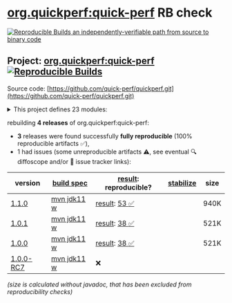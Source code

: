 [org.quickperf:quick-perf](https://central.sonatype.com/artifact/org.quickperf/quick-perf/versions) RB check
=======

[![Reproducible Builds](https://reproducible-builds.org/images/logos/rb.svg) an independently-verifiable path from source to binary code](https://reproducible-builds.org/)

## Project: [org.quickperf:quick-perf](https://central.sonatype.com/artifact/org.quickperf/quick-perf/versions) [![Reproducible Builds](https://img.shields.io/endpoint?url=https://raw.githubusercontent.com/jvm-repo-rebuild/reproducible-central/master/content/org/quickperf/badge.json)](https://github.com/jvm-repo-rebuild/reproducible-central/blob/master/content/org/quickperf/README.md)

Source code: [https://github.com/quick-perf/quickperf.git](https://github.com/quick-perf/quickperf.git)

<details><summary>This project defines 23 modules:</summary>

* [org.quickperf:quick-perf](https://central.sonatype.com/artifact/org.quickperf/quick-perf/overview)
* [org.quickperf:quick-perf-bom](https://central.sonatype.com/artifact/org.quickperf/quick-perf-bom/overview)
* [org.quickperf:quick-perf-core](https://central.sonatype.com/artifact/org.quickperf/quick-perf-core/overview)
* [org.quickperf:quick-perf-jfr-annotations](https://central.sonatype.com/artifact/org.quickperf/quick-perf-jfr-annotations/overview)
* [org.quickperf:quick-perf-junit4](https://central.sonatype.com/artifact/org.quickperf/quick-perf-junit4/overview)
* [org.quickperf:quick-perf-junit4-parent](https://central.sonatype.com/artifact/org.quickperf/quick-perf-junit4-parent/overview)
* [org.quickperf:quick-perf-junit4-spring3](https://central.sonatype.com/artifact/org.quickperf/quick-perf-junit4-spring3/overview)
* [org.quickperf:quick-perf-junit4-spring4](https://central.sonatype.com/artifact/org.quickperf/quick-perf-junit4-spring4/overview)
* [org.quickperf:quick-perf-junit4-spring5](https://central.sonatype.com/artifact/org.quickperf/quick-perf-junit4-spring5/overview)
* [org.quickperf:quick-perf-junit5](https://central.sonatype.com/artifact/org.quickperf/quick-perf-junit5/overview)
* [org.quickperf:quick-perf-junit5-parent](https://central.sonatype.com/artifact/org.quickperf/quick-perf-junit5-parent/overview)
* [org.quickperf:quick-perf-jvm-annotations](https://central.sonatype.com/artifact/org.quickperf/quick-perf-jvm-annotations/overview)
* [org.quickperf:quick-perf-jvm-core](https://central.sonatype.com/artifact/org.quickperf/quick-perf-jvm-core/overview)
* [org.quickperf:quick-perf-jvm-parent](https://central.sonatype.com/artifact/org.quickperf/quick-perf-jvm-parent/overview)
* [org.quickperf:quick-perf-spring](https://central.sonatype.com/artifact/org.quickperf/quick-perf-spring/overview)
* [org.quickperf:quick-perf-springboot1-sql-starter](https://central.sonatype.com/artifact/org.quickperf/quick-perf-springboot1-sql-starter/overview)
* [org.quickperf:quick-perf-springboot2-sql-starter](https://central.sonatype.com/artifact/org.quickperf/quick-perf-springboot2-sql-starter/overview)
* [org.quickperf:quick-perf-sql-annotations](https://central.sonatype.com/artifact/org.quickperf/quick-perf-sql-annotations/overview)
* [org.quickperf:quick-perf-sql-parent](https://central.sonatype.com/artifact/org.quickperf/quick-perf-sql-parent/overview)
* [org.quickperf:quick-perf-sql-spring4](https://central.sonatype.com/artifact/org.quickperf/quick-perf-sql-spring4/overview)
* [org.quickperf:quick-perf-sql-spring5](https://central.sonatype.com/artifact/org.quickperf/quick-perf-sql-spring5/overview)
* [org.quickperf:quick-perf-testng](https://central.sonatype.com/artifact/org.quickperf/quick-perf-testng/overview)
* [org.quickperf:quick-perf-testng-parent](https://central.sonatype.com/artifact/org.quickperf/quick-perf-testng-parent/overview)
</details>

rebuilding **4 releases** of org.quickperf:quick-perf:
- **3** releases were found successfully **fully reproducible** (100% reproducible artifacts :white_check_mark:),
- 1 had issues (some unreproducible artifacts :warning:, see eventual :mag: diffoscope and/or :memo: issue tracker links):

| version | [build spec](/BUILDSPEC.md) | [result](https://reproducible-builds.org/docs/jvm/): reproducible? | [stabilize](https://github.com/google/oss-rebuild/blob/main/cmd/stabilize/README.md) | size |
| -- | --------- | ------ | ------ | -- |
| [1.1.0](https://central.sonatype.com/artifact/org.quickperf/quick-perf/1.1.0/pom) | [mvn jdk11 w](quick-perf-1.1.0.buildspec) | [result](quick-perf-1.1.0.buildinfo): [53 :white_check_mark: ](quick-perf-1.1.0.buildcompare) | | 940K |
| [1.0.1](https://central.sonatype.com/artifact/org.quickperf/quick-perf/1.0.1/pom) | [mvn jdk11 w](quick-perf-1.0.1.buildspec) | [result](quick-perf-bom-1.0.1.buildinfo): [38 :white_check_mark: ](quick-perf-bom-1.0.1.buildcompare) | | 521K |
| [1.0.0](https://central.sonatype.com/artifact/org.quickperf/quick-perf/1.0.0/pom) | [mvn jdk11 w](quick-perf-1.0.0.buildspec) | [result](quick-perf-bom-1.0.0.buildinfo): [38 :white_check_mark: ](quick-perf-bom-1.0.0.buildcompare) | | 521K |
| [1.0.0-RC7](https://central.sonatype.com/artifact/org.quickperf/quick-perf/1.0.0-RC7/pom) | [mvn jdk11 w](quick-perf-1.0.0-RC7.buildspec) | :x: | |

<i>(size is calculated without javadoc, that has been excluded from reproducibility checks)</i>
